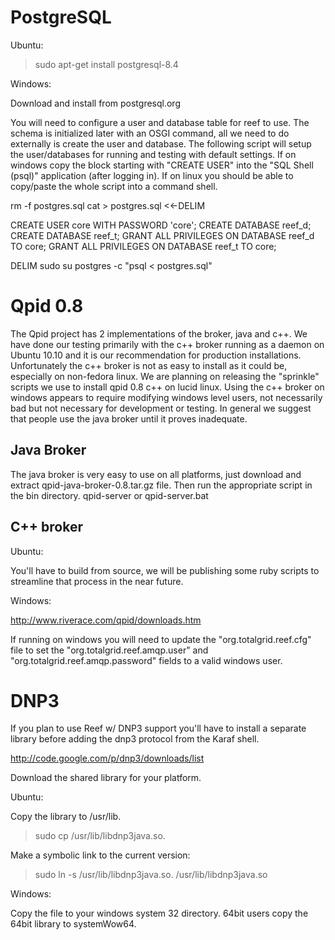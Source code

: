 PostgreSQL
==============================

Ubuntu:

> sudo apt-get install postgresql-8.4


Windows:

Download and install from postgresql.org

You will need to configure a user and database table for reef to use. The schema is initialized
later with an OSGI command, all we need to do externally is create the user and database. The following
script will setup the user/databases for running and testing with default settings. If on windows copy
the block starting with "CREATE USER" into the "SQL Shell (psql)" application (after logging in). If on
linux you should be able to copy/paste the whole script into a command shell.

rm -f postgres.sql
cat > postgres.sql <<-DELIM

CREATE USER core WITH PASSWORD 'core';
CREATE DATABASE reef_d;
CREATE DATABASE reef_t;
GRANT ALL PRIVILEGES ON DATABASE reef_d TO core;
GRANT ALL PRIVILEGES ON DATABASE reef_t TO core;

DELIM
sudo su postgres -c "psql < postgres.sql"


Qpid 0.8
==============================

The Qpid project has 2 implementations of the broker, java and c++. We have done our testing primarily with the c++
broker running as a daemon on Ubuntu 10.10 and it is our recommendation for production installations. Unfortunately the
c++ broker is not as easy to install as it could be, especially on non-fedora linux. We are planning on releasing the
"sprinkle" scripts we use to install qpid 0.8 c++ on lucid linux. Using the c++ broker on windows appears to require
modifying windows level users, not necessarily bad but not necessary for development or testing. In general we suggest
that people use the java broker until it proves inadequate.

Java Broker
------------------------------

The java broker is very easy to use on all platforms, just download and extract qpid-java-broker-0.8.tar.gz file. Then
run the appropriate script in the bin directory. qpid-server or qpid-server.bat

C++ broker
------------------------------

Ubuntu:

You'll have to build from source, we will be publishing some ruby scripts to streamline that process in the near future.

Windows:

http://www.riverace.com/qpid/downloads.htm

If running on windows you will need to update the "org.totalgrid.reef.cfg" file to set the
"org.totalgrid.reef.amqp.user" and "org.totalgrid.reef.amqp.password" fields to a valid windows
user.

DNP3
==============================

If you plan to use Reef w/ DNP3 support you'll have to install a separate library before adding
the dnp3 protocol from the Karaf shell.

http://code.google.com/p/dnp3/downloads/list

Download the shared library for your platform.

Ubuntu:

Copy the library to /usr/lib.

> sudo cp <path to library> /usr/lib/libdnp3java.so.<version>

Make a symbolic link to the current version:

> sudo ln -s /usr/lib/libdnp3java.so.<version> /usr/lib/libdnp3java.so

Windows:

Copy the file to your windows system 32 directory. 64bit users copy the 64bit library to systemWow64.
